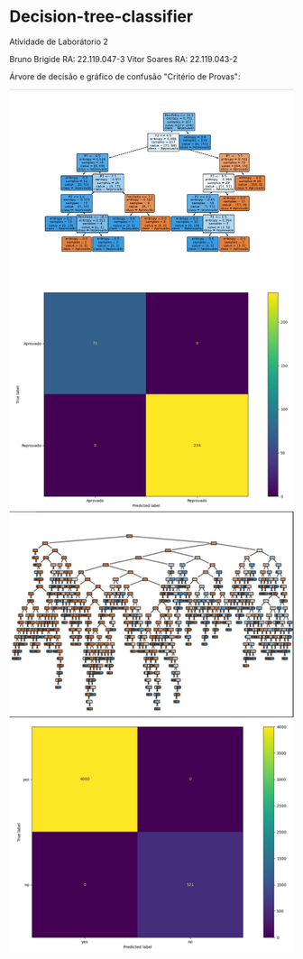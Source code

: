 # Decision-tree-classifier

Atividade de Laborátorio 2

Bruno Brigide RA: 22.119.047-3
Vitor Soares RA: 22.119.043-2

Árvore de decisão e gráfico de confusão "Critério de Provas":

![alt text](imagens/arvoreProvas.jpeg)
![alt text](imagens/graficoProvas.jpeg)
![alt text](imagens/arvoreBank.jpeg)
![alt text](imagens/graficoBank.jpeg)
